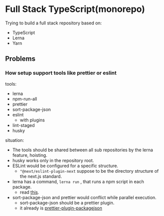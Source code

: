 # Full Stack TypeScript(monorepo)

Trying to build a full stack repository based on:

- TypeScript
- Lerna
- Yarn

## Problems

### How setup support tools like prettier or eslint

tools:

- lerna
- npm-run-all
- prettier
- sort-package-json
- eslint
  - with plugins
- lint-staged
- husky

situation:

- The tools should be shared between all sub repositories by the lerna feature, hoisting.
- husky works only in the repository root.
- ESLint would be configured for a specific structure.
  - `"@next/eslint-plugin-next` suppose to be the directory structure of the next.js standard.
- lerna has a command, `lerna run` , that runs a npm script in each package.
  - read [this](https://github.com/okonet/lint-staged#how-to-use-lint-staged-in-a-multi-package-monorepo).
- sort-package-json and prettier would conflict while parallel execution.
  - sort-package-json should be a prettier plugin.
  - it already is [prettier-plugin-packagejson](https://www.npmjs.com/package/prettier-plugin-packagejson)

